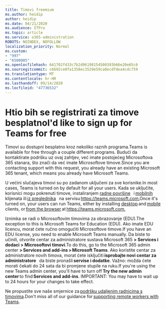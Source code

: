 ```yaml
---
title: Timovi freemium
ms.author: heidip
author: heidip
ms.date: 04/21/2020
ms.audience: ITPro
ms.topic: article
ms.service: o365-administration
ROBOTS: NOINDEX, NOFOLLOW
localization_priority: Normal
ms.custom:
- "997"
- "6500005"
ms.openlocfilehash: 641702f433c7b2d96198154500393b66e20e65c6
ms.sourcegitcommit: c6692ce0fa1358ec3529e59ca0ecdfdea4cdc759
ms.translationtype: MT
ms.contentlocale: hr-HR
ms.lasthandoff: 09/14/2020
ms.locfileid: "47736532"
---
```

# <a name="id-like-to-sign-up-for-teams-for-free"></a><span data-ttu-id="f85aa-102">Htio bih se registrirati za timove besplatno</span><span class="sxs-lookup"><span data-stu-id="f85aa-102">I'd like to sign up for Teams for free</span></span>

<span data-ttu-id="f85aa-103">Timovi su dostupni besplatno kroz nekoliko raznih programa.</span><span class="sxs-lookup"><span data-stu-id="f85aa-103">Teams is available for free through a couple different programs.</span></span> <span data-ttu-id="f85aa-104">Budući da kontaktirate podršku uz ovaj zahtjev, već imate postojećeg Microsoftova 365 stanara, što znači da već imate Microsoftove timove.</span><span class="sxs-lookup"><span data-stu-id="f85aa-104">Since you are contacting support with this request, you already have an existing Microsoft 365 tenant, which means you already have Microsoft Teams.</span></span>

<span data-ttu-id="f85aa-105">U većini slučajeva timovi su po zadanom uključeni za sve korisnike.</span><span class="sxs-lookup"><span data-stu-id="f85aa-105">In most cases, Teams is turned on by default for all your users.</span></span> <span data-ttu-id="f85aa-106">Kada se uključite, korisnici mogu pokrenuti timove, instaliranjem [radne površine](https://docs.microsoft.com/MicrosoftTeams/get-clients#desktop-client)   i [mobilnih](https://docs.microsoft.com/MicrosoftTeams/get-clients#mobile-clients) klijenata ili [iz preglednika](https://docs.microsoft.com/MicrosoftTeams/get-clients#web-client)   na servisu <https://teams.microsoft.com.></span><span class="sxs-lookup"><span data-stu-id="f85aa-106">Once it's turned on, your users can run Teams, either by installing [desktop](https://docs.microsoft.com/MicrosoftTeams/get-clients#desktop-client) and [mobile](https://docs.microsoft.com/MicrosoftTeams/get-clients#mobile-clients) clients, or [from the browser](https://docs.microsoft.com/MicrosoftTeams/get-clients#web-client) at <https://teams.microsoft.com.></span></span>

<span data-ttu-id="f85aa-107">Iznimka se radi o Microsoftovim timovima za obrazovanje (EDU).</span><span class="sxs-lookup"><span data-stu-id="f85aa-107">The exception to this is Microsoft Teams for Education (EDU).</span></span> <span data-ttu-id="f85aa-108">Ako imate EDU licencu, morat ćete ručno omogućiti Microsoftove timove.</span><span class="sxs-lookup"><span data-stu-id="f85aa-108">If you have an EDU license, you need to enable Microsoft Teams manually.</span></span> <span data-ttu-id="f85aa-109">Da biste to učinili, otvorite centar za administratore sustava Microsoft 365 **> Services i dodaci > Microsoftovi timovi**.</span><span class="sxs-lookup"><span data-stu-id="f85aa-109">To do this, go to the Microsoft 365 admin center **> Services and add-ins > Microsoft Teams**.</span></span> <span data-ttu-id="f85aa-110">Ako koristite centar za administratore novih timova, morat ćete isključiti **isprobajte novi centar za administratore**   da biste pronašli **servise i dodatke**. Važno: možda ćete morati čekati do 24 sata da bi promjene stupile na ruku.</span><span class="sxs-lookup"><span data-stu-id="f85aa-110">If you're using the new Teams admin center, you'll have to turn off **Try the new admin center** to find **Services and add-ins**. IMPORTANT: You may have to wait up to 24 hours for your changes to take effect.</span></span>

<span data-ttu-id="f85aa-111">Ne propustite sve naše smjernice za [podršku udaljenim radnicima s timovima](https://docs.microsoft.com/MicrosoftTeams/support-remote-work-with-teams).</span><span class="sxs-lookup"><span data-stu-id="f85aa-111">Don't miss all of our guidance for [supporting remote workers with Teams](https://docs.microsoft.com/MicrosoftTeams/support-remote-work-with-teams).</span></span>
